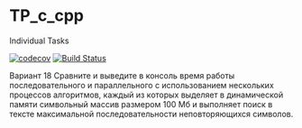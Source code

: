 # TP_c_cpp
Individual Tasks

[![codecov](https://codecov.io/gh/vr009/TP_c_cpp/branch/iz2/graph/badge.svg)](https://codecov.io/gh/vr009/TP_c_cpp)
[![Build Status](https://travis-ci.com/vr009/TP_c_cpp.svg?branch=iz2)](https://travis-ci.com/vr009/TP_c_cpp)

Вариант 18
Сравните и выведите в консоль время работы последовательного и параллельного
с использованием нескольких процессов алгоритмов, каждый из которых выделяет
в динамической памяти символьный массив размером 100 Мб и выполняет поиск
в тексте максимальной последовательности неповторяющихся символов.
